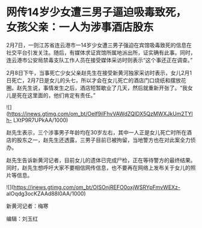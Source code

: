 # 网传14岁少女遭三男子逼迫吸毒致死，女孩父亲：一人为涉事酒店股东

2月7日，一则江苏省连云港市一14岁少女遭三男子强迫在宾馆吸毒致死的信息在社交平台引发关注。随后，有媒体求证宾馆所属地派出所，证实确有此事。同时，连云港市公安局禁毒支队工作人员在接受媒体采访时则表示“这个事还正在调查。”

2月8日下午，当事死亡少女父亲赵先生在接受新黄河独家采访时表示，女儿2月1日死亡，2月7日是女儿的头七，所以才会在女儿死亡的酒店门口烧纸和摆放花圈。赵先生说，事情发生之后，酒店短暂歇业了几天，然后就重新开张了。“我女儿是死在这里面的，他们肯定有责任。”

![](https://inews.gtimg.com/om_bt/Oelf9ilFhvVAWdZQIDX5QzMWXJkUm2TYlh-
LXtP9R7UPkAA/1000)

赵先生表示，三个涉事男子年龄均在30岁左右，其中一人正是女儿死亡时所在酒店的股东之一，赵先生还透露，三男子目前已被拘留，当地警方也在对此案全力侦办。

赵先生告诉新黄河记者，目前女儿的遗体已完成尸检，正在等待警方的最终结果。同时，赵先生想呼吁大家不要相信网传信息，也不要再在网络上发布关于女儿的照片等信息。

![](https://inews.gtimg.com/om_bt/OISOnjREFO0oxjWSRYpFmvWEXz-
aIOqdg3ocKZAAd88I0AA/1000)

新黄河记者：梅寒

编辑：刘玉红


